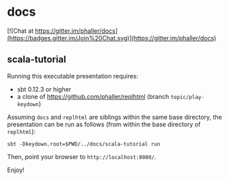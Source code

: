 docs
====

[![Chat at https://gitter.im/phaller/docs](https://badges.gitter.im/Join%20Chat.svg)](https://gitter.im/phaller/docs)

scala-tutorial
--------------

Running this executable presentation requires:

- sbt 0.12.3 or higher
- a clone of https://github.com/phaller/replhtml (branch `topic/play-keydown`)

Assuming `docs` and `replhtml` are siblings within the same base directory,
the presentation can be run as follows (from within the base directory of
`replhtml`):

    sbt -Dkeydown.root=$PWD/../docs/scala-tutorial run

Then, point your browser to `http://localhost:8080/`.

Enjoy!

